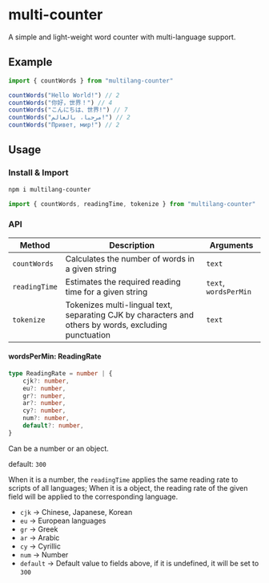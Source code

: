 # multi-counter

A simple and light-weight word counter with multi-language support.

## Example

```javascript
import { countWords } from "multilang-counter"

countWords("Hello World!") // 2
countWords("你好，世界！") // 4
countWords("こんにちは、世界!") // 7
countWords("مرحبا، بالعالم!") // 2
countWords("Привет, мир!") // 2
```

## Usage

### Install & Import

```bash
npm i multilang-counter
```

```javascript
import { countWords, readingTime, tokenize } from "multilang-counter"
```

### API

|    Method    | Description | Arguments |
|     ---      |     ---     |    ---    |
| `countWords` | Calculates the number of words in a given string | `text` |
| `readingTime` | Estimates the required reading time for a given string  | `text`, `wordsPerMin` |
| `tokenize` | Tokenizes multi-lingual text, separating CJK by characters and others by words, excluding punctuation | `text` |

#### wordsPerMin: ReadingRate

```typescript
type ReadingRate = number | {
    cjk?: number,
    eu?: number,
    gr?: number,
    ar?: number,
    cy?: number,
    num?: number,
    default?: number,
}
```

Can be a number or an object.

default: `300`

When it is a number, the `readingTime` applies the same reading rate to scripts of all languages; When it is a object, the reading rate of the given field will be applied to the corresponding language.

- `cjk` -> Chinese, Japanese, Korean
- `eu` -> European languages
- `gr` -> Greek
- `ar` -> Arabic
- `cy` -> Cyrillic
- `num` -> Number
- `default` -> Default value to fields above, if it is undefined, it will be set to `300`

